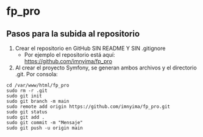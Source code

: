 # fp_pro

## Pasos para la subida al repositorio

1. Crear el repositorio en GitHub SIN README Y SIN .gitignore
   - Por ejemplo el repositorio está aquí: https://github.com/imnyima/fp_pro
2. Al crear el proyecto Symfony, se generan ambos archivos y el directorio .git. Por consola:
```console
cd /var/www/html/fp_pro
sudo rm -r .git
sudo git init
sudo git branch -m main
sudo remote add origin https://github.com/imnyima/fp_pro.git
sudo git status
sudo git add .
sudo git commit -m "Mensaje"
sudo git push -u origin main
```